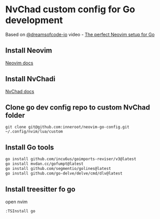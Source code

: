 # NvChad custom config for Go development

Based on [@dreamsofcode-io](https://github.com/dreamsofcode-io/neovim-go-config) video - [The perfect Neovim setup for Go](https://www.youtube.com/watch?v=i04sSQjd-qo)

## Install Neovim

[Neovim docs](https://github.com/neovim/neovim/wiki/Installing-Neovim)

## Install NvChadi

[NvChad docs](https://nvchad.com/docs/quickstart/install)

## Clone go dev config repo to custom NvChad folder

```
git clone git@github.com:inneroot/neovim-go-config.git ~/.config/nvim/lua/custom
```

## Install Go tools

```bash
go install github.com/incu6us/goimports-reviser/v3@latest
go install mvdan.cc/gofumpt@latest
go install github.com/segmentio/golines@latest
go install github.com/go-delve/delve/cmd/dlv@latest
```

## Install treesitter fo go

open nvim

```
:TSInstall go
```
